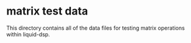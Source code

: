 
matrix test data
================

This directory contains all of the data files for testing matrix 
operations within liquid-dsp.

